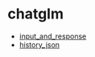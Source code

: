 ﻿# chatglm



+ [input_and_response](chatglm/input_and_response.1) 
+ [history_json](chatglm/history_json.1) 
